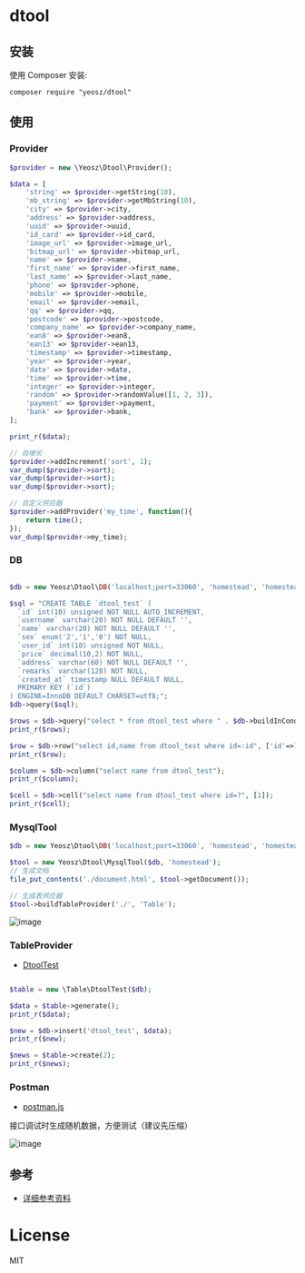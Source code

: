 dtool
======

## 安装

使用 Composer 安装:

```
composer require "yeosz/dtool"
```

## 使用

### Provider

```php
$provider = new \Yeosz\Dtool\Provider();

$data = [
    'string' => $provider->getString(10),
    'mb_string' => $provider->getMbString(10),
    'city' => $provider->city,
    'address' => $provider->address,
    'uuid' => $provider->uuid,
    'id_card' => $provider->id_card,
    'image_url' => $provider->image_url,
    'bitmap_url' => $provider->bitmap_url,
    'name' => $provider->name,
    'first_name' => $provider->first_name,
    'last_name' => $provider->last_name,
    'phone' => $provider->phone,
    'mobile' => $provider->mobile,
    'email' => $provider->email,
    'qq' => $provider->qq,
    'postcode' => $provider->postcode,
    'company_name' => $provider->company_name,
    'ean8' => $provider->ean8,
    'ean13' => $provider->ean13,
    'timestamp' => $provider->timestamp,
    'year' => $provider->year,
    'date' => $provider->date,
    'time' => $provider->time,
    'integer' => $provider->integer,
    'random' => $provider->randomValue([1, 2, 3]),
    'payment' => $provider->payment,
    'bank' => $provider->bank,
];

print_r($data);

// 自增长
$provider->addIncrement('sort', 1);
var_dump($provider->sort);
var_dump($provider->sort);
var_dump($provider->sort);

// 自定义供应器
$provider->addProvider('my_time', function(){
    return time();
});
var_dump($provider->my_time);
```

### DB

```php

$db = new Yeosz\Dtool\DB('localhost;port=33060', 'homestead', 'homestead', 'secret');

$sql = "CREATE TABLE `dtool_test` (
  `id` int(10) unsigned NOT NULL AUTO_INCREMENT,
  `username` varchar(20) NOT NULL DEFAULT '',
  `name` varchar(20) NOT NULL DEFAULT '',
  `sex` enum('2','1','0') NOT NULL,
  `user_id` int(10) unsigned NOT NULL,
  `price` decimal(10,2) NOT NULL,
  `address` varchar(60) NOT NULL DEFAULT '',
  `remarks` varchar(128) NOT NULL,
  `created_at` timestamp NULL DEFAULT NULL,
  PRIMARY KEY (`id`)
) ENGINE=InnoDB DEFAULT CHARSET=utf8;";
$db->query($sql);

$rows = $db->query("select * from dtool_test where " . $db->buildInCondition('id', [1,2,3,4], true) . " order by id desc");
print_r($rows);

$row = $db->row("select id,name from dtool_test where id=:id", ['id'=>1]);
print_r($row);

$column = $db->column("select name from dtool_test");
print_r($column);

$cell = $db->cell("select name from dtool_test where id=?", [1]);
print_r($cell);
```

### MysqlTool

```php
$db = new Yeosz\Dtool\DB('localhost;port=33060', 'homestead', 'homestead', 'secret');

$tool = new Yeosz\Dtool\MysqlTool($db, 'homestead');
// 生成文档
file_put_contents('./document.html', $tool->getDocument());

// 生成表供应器
$tool->buildTableProvider('./', 'Table');
```

![image](https://raw.githubusercontent.com/yeosz/dtool/master/examples/doc.png)

### TableProvider

- [DtoolTest](https://github.com/yeosz/dtool/blob/master/examples/DtoolTest.php)

```php

$table = new \Table\DtoolTest($db);

$data = $table->generate();
print_r($data);

$new = $db->insert('dtool_test', $data);
print_r($new);

$news = $table->create(2);
print_r($news);
```

### Postman

- [postman.js](https://github.com/yeosz/dtool/blob/master/src/resources/postman.js)

接口调试时生成随机数据，方便测试（建议先压缩）

![image](https://raw.githubusercontent.com/yeosz/dtool/master/examples/postman.png)

## 参考

- [详细参考资料](https://github.com/yeosz/dtool/tree/master/src/resources)

# License

MIT
